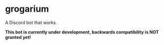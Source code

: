 # grogarium

A Discord bot that works.

**This bot is currently under development, backwards compatibility is NOT granted yet!**
